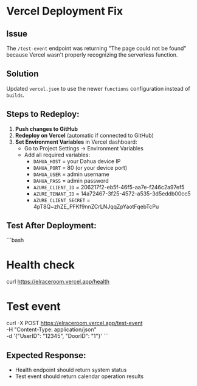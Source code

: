 # Vercel Deployment Fix

## Issue
The `/test-event` endpoint was returning "The page could not be found" because Vercel wasn't properly recognizing the serverless function.

## Solution
Updated `vercel.json` to use the newer `functions` configuration instead of `builds`.

## Steps to Redeploy:
1. **Push changes to GitHub**
2. **Redeploy on Vercel** (automatic if connected to GitHub)
3. **Set Environment Variables** in Vercel dashboard:
   - Go to Project Settings → Environment Variables
   - Add all required variables:
     - `DAHUA_HOST` = your Dahua device IP
     - `DAHUA_PORT` = 80 (or your device port)
     - `DAHUA_USER` = admin username
     - `DAHUA_PASS` = admin password
     - `AZURE_CLIENT_ID` = 206217f2-eb5f-46f5-aa7e-f246c2a97ef5
     - `AZURE_TENANT_ID` = 14a72467-3f25-4572-a535-3d5eddb00cc5
     - `AZURE_CLIENT_SECRET` = 4pT8Q~zhZE_PFKf9nnZCrLNJqqZpYaotFqebTcPu

## Test After Deployment:
\`\`\`bash
# Health check
curl https://elraceroom.vercel.app/health

# Test event
curl -X POST https://elraceroom.vercel.app/test-event \
  -H "Content-Type: application/json" \
  -d '{"UserID": "12345", "DoorID": "1"}'
\`\`\`

## Expected Response:
- Health endpoint should return system status
- Test event should return calendar operation results
